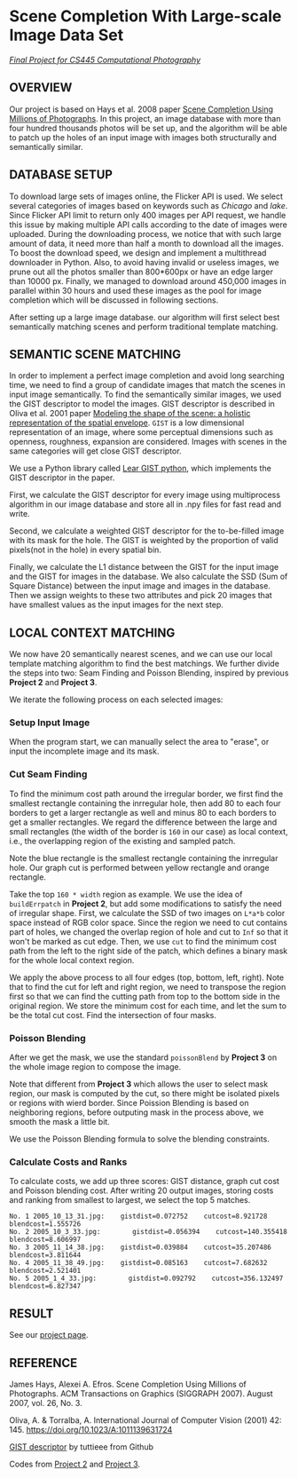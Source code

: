 # Scene Completion With Large-scale Image Data Set

[_Final Project for CS445 Computational Photography_](http://xwu68.web.engr.illinois.edu/cs445/project/index.html)

## OVERVIEW

Our project is based on Hays et al. 2008 paper [Scene Completion Using Millions of Photographs](http://graphics.cs.cmu.edu/projects/scene-completion/). In this project, an image database with more than four hundred thousands photos will be set up, and the algorithm will be able to patch up the holes of an input image with images both structurally and semantically similar.

## DATABASE SETUP

To download large sets of images online, the Flicker API is used. We select several categories of images based on keywords such as _Chicago_ and _lake_. Since Flicker API limit to return only 400 images per API request, we handle this issue by making multiple API calls according to the date of images were uploaded. During the downloading process, we notice that with such large amount of data, it need more than half a month to download all the images. To boost the download speed, we design and implement a multithread downloader in Python. Also, to avoid having invalid or useless images, we prune out all the photos smaller than 800*600px or have an edge larger than 10000 px. Finally, we managed to download around 450,000 images in parallel within 30 hours and used these images as the pool for image completion which will be discussed in following sections.

After setting up a large image database. our algorithm will first select best semantically matching scenes and perform traditional template matching.

## SEMANTIC SCENE MATCHING

In order to implement a perfect image completion and avoid long searching time, we need to find a group of candidate images that match the scenes in input image semantically. To find the semantically similar images, we used the GIST descriptor to model the images. GIST descriptor is described in Oliva et al. 2001 paper [Modeling the shape of the scene: a holistic representation of the spatial envelope](http://cvcl.mit.edu/Papers/IJCV01-Oliva-Torralba.pdf). `GIST` is a low dimensional representation of an image, where some perceptual dimensions such as openness, roughness, expansion are considered. Images with scenes in the same categories will get close GIST descriptor.

We use a Python library called [Lear GIST python](https://github.com/tuttieee/lear-gist-python), which implements the GIST descriptor in the paper.

First, we calculate the GIST descriptor for every image using multiprocess algorithm in our image database and store all in .npy files for fast read and write.

Second, we calculate a weighted GIST descriptor for the to-be-filled image with its mask for the hole. The GIST is weighted by the proportion of valid pixels(not in the hole) in every spatial bin.

Finally, we calculate the L1 distance between the GIST for the input image and the GIST for images in the database. We also calculate the SSD (Sum of Square Distance) between the input image and images in the database. Then we assign weights to these two attributes and pick 20 images that have smallest values as the input images for the next step.

## LOCAL CONTEXT MATCHING

We now have 20 semantically nearest scenes, and we can use our local template matching algorithm to find the best matchings. We further divide the steps into two: Seam Finding and Poisson Blending, inspired by previous **Project 2** and **Project 3**.

We iterate the following process on each selected images:

### Setup Input Image

When the program start, we can manually select the area to "erase", or input the incomplete image and its mask.

### Cut Seam Finding

To find the minimum cost path around the irregular border, we first find the smallest rectangle containing the inrregular hole, then add 80 to each four borders to get a larger rectangle as well and minus 80 to each borders to get a smaller rectangles. We regard the difference between the large and small rectangles (the width of the border is `160` in our case) as local context, i.e., the overlapping region of the existing and sampled patch.

Note the blue rectangle is the smallest rectangle containing the inrregular hole. Our graph cut is performed between yellow rectangle and orange rectangle.

Take the top `160 * width` region as example. We use the idea of `buildErrpatch` in **Project 2**, but add some modifications to satisfy the need of irregular shape. First, we calculate the SSD of two images on `L*a*b` color space instead of RGB color space. Since the region we need to cut contains part of holes, we changed the overlap region of hole and cut to `Inf` so that it won't be marked as cut edge. Then, we use `cut` to find the minimum cost path from the left to the right side of the patch, which defines a binary mask for the whole local context region.

We apply the above process to all four edges (top, bottom, left, right). Note that to find the cut for left and right region, we need to transpose the region first so that we can find the cutting path from top to the bottom side in the original region. We store the minimum cost for each time, and let the sum to be the total cut cost. Find the intersection of four masks.

### Poisson Blending

After we get the mask, we use the standard `poissonBlend` by **Project 3** on the whole image region to compose the image.

Note that different from **Project 3** which allows the user to select mask region, our mask is computed by the cut, so there might be isolated pixels or regions with wierd border. Since Poission Blending is based on neighboring regions, before outputing mask in the process above, we smooth the mask a little bit.

We use the Poisson Blending formula to solve the blending constraints.

### Calculate Costs and Ranks

To calculate costs, we add up three scores: GIST distance, graph cut cost and Poisson blending cost. After writing 20 output images, storing costs and ranking from smallest to largest, we select the top 5 matches.

```
No. 1 2005_10_13_31.jpg:    gistdist=0.072752    cutcost=8.921728    blendcost=1.555726
No. 2 2005_10_3_33.jpg:        gistdist=0.056394    cutcost=140.355418    blendcost=8.606997
No. 3 2005_11_14_38.jpg:    gistdist=0.039884    cutcost=35.207486    blendcost=3.811644
No. 4 2005_11_38_49.jpg:    gistdist=0.085163    cutcost=7.682632    blendcost=2.521401
No. 5 2005_1_4_33.jpg:        gistdist=0.092792    cutcost=356.132497    blendcost=6.827347
```

## RESULT

See our [project page](http://xwu68.web.engr.illinois.edu/cs445/project/index.html).

## REFERENCE

James Hays, Alexei A. Efros. Scene Completion Using Millions of Photographs. ACM Transactions on Graphics (SIGGRAPH 2007). August 2007, vol. 26, No. 3.

Oliva, A. & Torralba, A. International Journal of Computer Vision (2001) 42: 145\. <https://doi.org/10.1023/A:1011139631724>

[GIST descriptor](https://github.com/tuttieee/lear-gist-python") by tuttieee from Github

Codes from [Project 2](http://qilezhi2.web.engr.illinois.edu/cs445/proj2/index.html) and [Project 3](http://qilezhi2.web.engr.illinois.edu/cs445/proj3/index.html).
